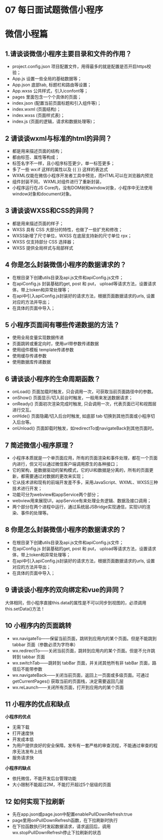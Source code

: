 # 07 每日面试题微信小程序

# 微信小程篇

## 1.请谈谈微信小程序主要目录和文件的作用？

- project.config.json 项目配置文件，用得最多的就是配置是否开启https校验；
- App.js 设置一些全局的基础数据等；
- App.json 底部tab, 标题栏和路由等设置；
- App.wxss 公共样式，引入iconfont等；
- pages 里面包含一个个具体的页面；
- index.json (配置当前页面标题和引入组件等)；
- index.wxml (页面结构)；
- index.wxss (页面样式表)；
- index.js (页面的逻辑，请求和数据处理等)；

## 2 请谈谈wxml与标准的html的异同？

- 都是用来描述页面的结构；
- 都由标签、属性等构成；
- 标签名字不一样，且小程序标签更少，单一标签更多；
- 多了一些 wx:if 这样的属性以及 {{ }} 这样的表达式
- WXML仅能在微信小程序开发者工具中预览，而HTML可以在浏览器内预览
- 组件封装不同， WXML对组件进行了重新封装，
- 小程序运行在JS Core内，没有DOM树和window对象，小程序中无法使用window对象和document对象。

## 3 请谈谈WXSS和CSS的异同？

- 都是用来描述页面的样子；
- WXSS 具有 CSS 大部分的特性，也做了一些扩充和修改；
- WXSS新增了尺寸单位，WXSS 在底层支持新的尺寸单位 rpx；
- WXSS 仅支持部分 CSS 选择器；
- WXSS 提供全局样式与局部样式

## 4 你是怎么封装微信小程序的数据请求的？

- 在根目录下创建utils目录及api.js文件和apiConfig.js文件；
- 在apiConfig.js 封装基础的get, post 和 put， upload等请求方法，设置请求体，带上token和异常处理等；
- 在api中引入apiConfig.js封装好的请求方法，根据页面数据请求的urls, 设置对应的方法并导出；
- 在具体的页面中导入；

## 5 小程序页面间有哪些传递数据的方法？

- 使用全局变量实现数据传递
- 页面跳转或重定向时，使用url带参数传递数据
- 使用组件模板 template传递参数
- 使用缓存传递参数
- 使用数据库传递数据

## 6 请谈谈小程序的生命周期函数？

- onLoad() 页面加载时触发，只会调用一次，可获取当前页面路径中的参数。
- onShow() 页面显示/切入前台时触发，一般用来发送数据请求；
- onReady() 页面初次渲染完成时触发, 只会调用一次，代表页面已可和视图层进行交互。
- onHide() 页面隐藏/切入后台时触发, 如底部 tab 切换到其他页面或小程序切入后台等。
- onUnload() 页面卸载时触发，如redirectTo或navigateBack到其他页面时。

## 7 简述微信小程序原理？

- 小程序本质就是一个单页面应用，所有的页面渲染和事件处理，都在一个页面内进行，但又可以通过微信客户端调用原生的各种接口；
- 它的架构，是数据驱动的架构模式，它的UI和数据是分离的，所有的页面更新，都需要通过对数据的更改来实现；
- 它从技术讲和现有的前端开发差不多，采用JavaScript、WXML、WXSS三种技术进行开发；
- 功能可分为webview和appService两个部分；
- webview用来展现UI，appService有来处理业务逻辑、数据及接口调用；
- 两个部分在两个进程中运行，通过系统层JSBridge实现通信，实现UI的渲染、事件的处理等。

## 8 你是怎么封装微信小程序的数据请求的？

- 在根目录下创建utils目录及api.js文件和apiConfig.js文件；
- 在apiConfig.js 封装基础的get, post 和 put， upload等请求方法，设置请求体，带上token和异常处理等；
- 在api中引入apiConfig.js封装好的请求方法，根据页面数据请求的urls, 设置对应的方法并导出；
- 在具体的页面中导入；

## 9 请谈谈小程序的双向绑定和vue的异同？

大体相同，但小程序直接this.data的属性是不可以同步到视图的，必须调用this.setData()方法！

## 10 小程序内的页面跳转

- wx.navigateTo——保留当前页面，跳转到应用内的某个页面。但是不能跳到 tabbar 页面（参数必须为字符串）
- wx.redirectTo——关闭当前页面，跳转到应用内的某个页面。但是不允许跳转到 tabbar 页面
- wx.switchTab——跳转到 tabBar 页面，并关闭其他所有非 tabBar 页面，路径后不能带参数
- wx.navigateBack——关闭当前页面，返回上一页面或多级页面。可通过 getCurrentPages() 获取当前的页面栈，决定需要返回几层
- wx.reLaunch——关闭所有页面，打开到应用内的某个页面

## 11 小程序的优点和缺点

**小程序的优点**

- 无需下载
- 打开速度快
- 开发成本低
- 为用户提供良好的安全保障。发布有一套严格的审查流程，不能通过审查的程序无法发布上线
- 服务请求快

**小程序的缺点**

- 依托微信，不能开发后台管理功能
- 大小限制不能超过2M，不能打开超过5个层级的页面

## 12 如何实现下拉刷新

- 先在app.json或page.json中配置enablePullDownRefresh:true
- page里用onPullDownRefresh函数，在下拉刷新时执行
- 在下拉函数执行时发起数据请求，请求返回后，调用wx.stopPullDownRefresh停止下拉刷新的状态
